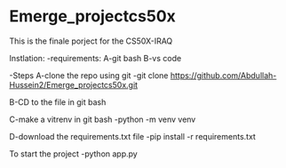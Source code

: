 # Emerge_projectcs50x

This is the finale porject for the CS50X-IRAQ

Instlation:
 	-requirements:
 A-git bash
 B-vs code

 -Steps
A-clone the repo using git
	-git clone https://github.com/Abdullah-Hussein2/Emerge_projectcs50x.git

B-CD to the file in git bash

C-make a vitrenv in git bash
	-python -m venv venv
 
D-download the requirements.txt file
	-pip install -r requirements.txt

To start the project 
-python app.py
